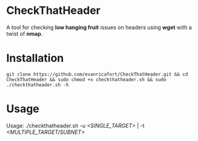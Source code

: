 # CheckThatHeader

A tool for checking **low hanging fruit** issues on headers using **wget** with a twist of **nmap**.
  
# Installation

```
git clone https://github.com/evanricafort/CheckThatHeader.git && cd CheckThatHeader && sudo chmod +x checkthatheader.sh && sudo ./checkthatheader.sh -h
```

# Usage

Usage: ./checkthatheader.sh -u _<SINGLE_TARGET>_ | -t _<MULTIPLE_TARGET/SUBNET>_
